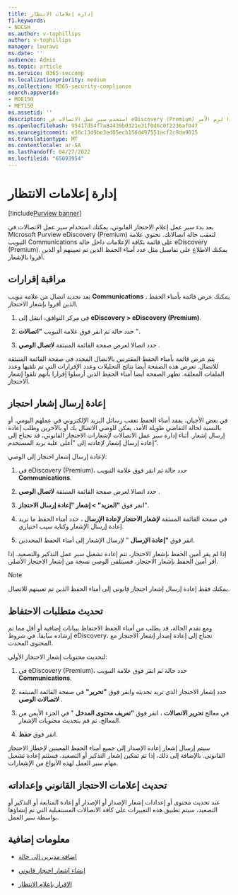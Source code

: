 ```yaml
---
title: إدارة إعلامات الانتظار
f1.keywords:
- NOCSH
ms.author: v-tophillips
author: v-tophillips
manager: laurawi
ms.date: ''
audience: Admin
ms.topic: article
ms.service: O365-seccomp
ms.localizationpriority: medium
ms.collection: M365-security-compliance
search.appverid:
- MOE150
- MET150
ms.assetid: ''
description: استخدم سير عمل الاتصالات في eDiscovery (Premium) لتعقب حالة إعلامات الاحتجاز القانوني وتحديثها وإعادة إرسالها إذا لزم الأمر.
ms.openlocfilehash: 95417d54f7a84439b0321e31f0d6c0f2236af047
ms.sourcegitcommit: e50c13d9be3ed05ecb156d497551acf2c9da9015
ms.translationtype: MT
ms.contentlocale: ar-SA
ms.lasthandoff: 04/27/2022
ms.locfileid: "65093954"
---
```

# <a name="manage-hold-notifications"></a>إدارة إعلامات الانتظار

[!include[Purview banner](../includes/purview-rebrand-banner.md)]

بعد بدء سير عمل إعلام الاحتجاز القانوني، يمكنك استخدام سير عمل الاتصالات في Microsoft Purview eDiscovery (Premium) لتعقب حالة اتصالاتك. تحتوي علامة التبويب Communications على قائمة بكافة الإعلامات داخل حالة eDiscovery (Premium). يمكنك الاطلاع على تفاصيل مثل عدد أمناء الحفظ الذين تم تعيينهم أو الذين أقروا بالإشعار.

## <a name="monitor-acknowledgments"></a>مراقبة إقرارات

بعد تحديد اتصال من علامة تبويب **Communications** ، يمكنك عرض قائمة بأمناء الحفظ الذين أقروا بإشعار الاحتجاز. 

1. في مركز التوافق، انتقل إلى **eDiscovery > eDiscovery (Premium)**.

2. حدد حالة ثم انقر فوق علامة التبويب **"اتصالات** ".

3. حدد اتصالا لعرض صفحة القائمة المنبثقة **لاتصال الوصي** .

يتم عرض قائمة بأمناء الحفظ المقترنين بالاتصال المحدد في صفحة القائمة المنبثقة للاتصال. تعرض هذه الصفحة أيضا نتائج التحليلات وعدد الإقرارات التي تم تلقيها وعدد الملفات المعلقة. تظهر الصفحة أيضا أمناء الحفظ الذين أرسلوا إقرارا بأنهم تلقوا إشعار الاحتجاز.

## <a name="re-send-a-hold-notice"></a>إعادة إرسال إشعار احتجاز

في بعض الأحيان، يفقد أمناء الحفظ تعقب رسائل البريد الإلكتروني في عملهم اليومي. أو بالنسبة لحالة التقاضي طويلة الأمد، يمكن للوصي الاتصال بك أو بالآخرين وطلب إعادة إرسال إشعار. أثناء إدارة سير عمل الاتصالات لإشعارات الاحتجاز القانوني، قد تحتاج إلى إعادة إرسال إشعار لإعادته إلى "أعلى علبة بريد المستخدم".

لإعادة إرسال إشعار احتجاز إلى الوصي:

1. في eDiscovery (Premium)، حدد حالة ثم انقر فوق علامة التبويب **Communications**.

2. حدد اتصالا لعرض صفحة القائمة المنبثقة **لاتصال الوصي** .

3. انقر فوق **"المزيد" > إشعار "إعادة إرسال الاحتجاز**".

4. في صفحة القائمة المنبثقة **لإشعار الاحتجاز لإعادة الإرسال** ، حدد أمناء الحفظ ما تريد إعادة إرسال الإشعار وكتابة سبب اختياري.

5. انقر فوق **"إعادة الإرسال** " لإرسال الإشعار إلى أمناء الحفظ المحددين.

إذا لم يقر أمين الحفظ بإشعار الاحتجاز، تتم إعادة تشغيل سير عمل التذكير والتصعيد. إذا أقر أمين الحفظ بإشعار الاحتجاز، فسيتلقى الوصي نسخة من إشعار الاحتجاز الأصلي.

> [!NOTE]
> يمكنك فقط إعادة إرسال إشعار احتجاز قانوني إلى أمناء الحفظ الذين تم تعيينهم للاتصال. 

## <a name="update-preservation-requirements"></a>تحديث متطلبات الاحتفاظ
  
ومع تقدم الحالة، قد يطلب من أمناء الحفظ الاحتفاظ ببيانات إضافية أو أقل مما تم إرشاده سابقا. في شروط eDiscovery، تحتاج إلى إعادة إصدار إشعار الاحتجاز مع المحتوى المحدث.

لتحديث محتويات إشعار الاحتجاز الأولي:

1. في eDiscovery (Premium)، حدد حالة ثم انقر فوق علامة التبويب **Communications**.

2. حدد إشعار الاحتجاز الذي تريد تحديثه وانقر فوق **"تحرير"** في صفحة القائمة المنبثقة **لاتصالات الوصي** .

3. في معالج **تحرير الاتصالات** ، انقر فوق **"تعريف محتوى المدخل** " في الجزء الأيمن من المعالج، ثم قم بتحديث محتويات الإشعار.

4. انقر فوق **حفظ**.

سيتم إرسال إشعار إعادة الإصدار إلى جميع أمناء الحفظ المعينين لإخطار الاحتجاز القانوني. بالإضافة إلى ذلك، إذا تم تمكين إشعار التذكير أو التصعيد، فستتم إعادة تشغيل مهام سير العمل لهذه الأنواع من الإشعارات.

## <a name="update-legal-hold-notifications-and-settings"></a>تحديث إعلامات الاحتجاز القانوني وإعداداته

عند تحديث محتوى أو إعدادات إشعار الإصدار أو الإصدار أو إعادة المتابعة أو التذكير أو التصعيد، سيتم تطبيق هذه التغييرات على كافة الاتصالات المستقبلية التي تم إنشاؤها بواسطة سير العمل.

## <a name="more-information"></a>معلومات إضافية

- [إضافة مديرين إلى حالة](add-custodians-to-case.md)

- [إنشاء إشعار احتجاز قانوني](create-hold-notification.md)

- [الإقرار بإعلام الانتظار](acknowledge-hold-notification.md)
